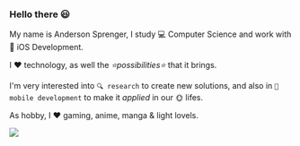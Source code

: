 ### Hello there 😃

My name is Anderson Sprenger, I study 💻 Computer Science and work with 🍎 iOS Development.

I ❤ technology, as well the _⭐possibilities⭐_ that it brings.

I'm very interested into `🔍 research` to create new solutions, and also in `📱 mobile development` to make it _applied_ in our 🌞 lifes.

As hobby, I ❤ gaming, anime, manga & light lovels.

<img src="https://github-readme-stats.vercel.app/api?username=andersprenger&show_icons=true&theme=chartreuse-dark"/>
